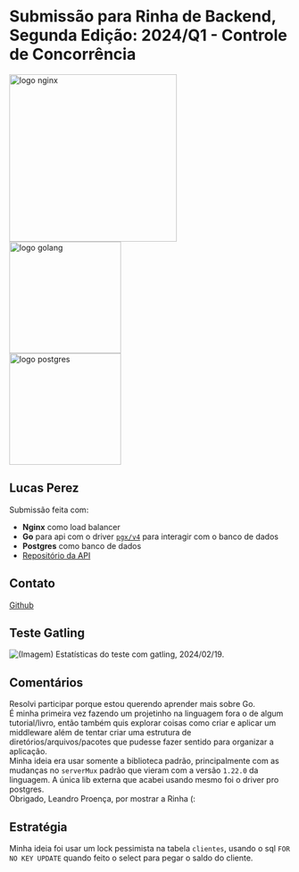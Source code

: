 # Submissão para Rinha de Backend, Segunda Edição: 2024/Q1 - Controle de Concorrência

<img src="https://upload.wikimedia.org/wikipedia/commons/c/c5/Nginx_logo.svg" alt="logo nginx" width="300" height="auto" />
<br />
<img src="https://upload.wikimedia.org/wikipedia/commons/0/05/Go_Logo_Blue.svg" alt="logo golang" width="200" height="auto" />
<br />
<img src="https://upload.wikimedia.org/wikipedia/commons/2/29/Postgresql_elephant.svg" alt="logo postgres" width="200" height="auto" />


## Lucas Perez

Submissão feita com:
- **Nginx** como load balancer
- **Go** para api com o driver [`pgx/v4`](https://github.com/jackc/pgx) para interagir com o banco de dados
- **Postgres** como banco de dados
- <a href="https://github.com/lucassperez/go-crebito" target="_blank">Repositório da API</a>

## Contato

[Github](https://github.com/lucassperez)

## Teste Gatling

<img alt="(Imagem) Estatísticas do teste com gatling, 2024/02/19." src="https://github.com/lucassperez/go-crebito/assets/60318892/62f80af7-7f66-4510-85f6-d80c446f5fd7" />

## Comentários

Resolvi participar porque estou querendo aprender mais sobre Go.
<br />
É minha primeira vez fazendo um projetinho na linguagem fora o de algum
tutorial/livro, então também quis explorar coisas como criar e aplicar um
middleware além de tentar criar uma estrutura de diretórios/arquivos/pacotes que
pudesse fazer sentido para organizar a aplicação.
<br />
Minha ideia era usar somente a biblioteca padrão, principalmente com as mudanças
no `serverMux` padrão que vieram com a versão `1.22.0` da linguagem. A única lib
externa que acabei usando mesmo foi o driver pro postgres.
<br />
Obrigado, Leandro Proença, por mostrar a Rinha (:

## Estratégia

Minha ideia foi usar um lock pessimista na tabela `clientes`, usando o sql
`FOR NO KEY UPDATE` quando feito o select para pegar o saldo do cliente.
